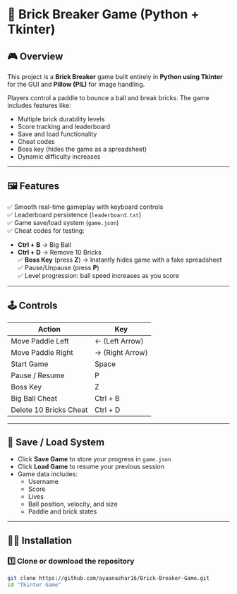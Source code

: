 # 🧱 Brick Breaker Game (Python + Tkinter)

## 🎮 Overview
This project is a **Brick Breaker** game built entirely in **Python using Tkinter** for the GUI and **Pillow (PIL)** for image handling.  

Players control a paddle to bounce a ball and break bricks. The game includes features like:
- Multiple brick durability levels  
- Score tracking and leaderboard  
- Save and load functionality  
- Cheat codes  
- Boss key (hides the game as a spreadsheet)  
- Dynamic difficulty increases  

---

## 🖼️ Features
✅ Smooth real-time gameplay with keyboard controls  
✅ Leaderboard persistence (`leaderboard.txt`)  
✅ Game save/load system (`game.json`)  
✅ Cheat codes for testing:
  - **Ctrl + B** → Big Ball  
  - **Ctrl + D** → Remove 10 Bricks  
✅ **Boss Key** (press **Z**) → Instantly hides game with a fake spreadsheet  
✅ Pause/Unpause (press **P**)  
✅ Level progression: ball speed increases as you score  

---

## 🕹️ Controls

| Action | Key |
|--------|-----|
| Move Paddle Left | ← (Left Arrow) |
| Move Paddle Right | → (Right Arrow) |
| Start Game | Space |
| Pause / Resume | P |
| Boss Key | Z |
| Big Ball Cheat | Ctrl + B |
| Delete 10 Bricks Cheat | Ctrl + D |

---

## 💾 Save / Load System
- Click **Save Game** to store your progress in `game.json`
- Click **Load Game** to resume your previous session  
- Game data includes:
  - Username  
  - Score  
  - Lives  
  - Ball position, velocity, and size  
  - Paddle and brick states  

---

## 🧑‍💻 Installation

### 1️⃣ Clone or download the repository
```bash
git clone https://github.com/ayaanazhar16/Brick-Breaker-Game.git
cd "Tkinter Game"
